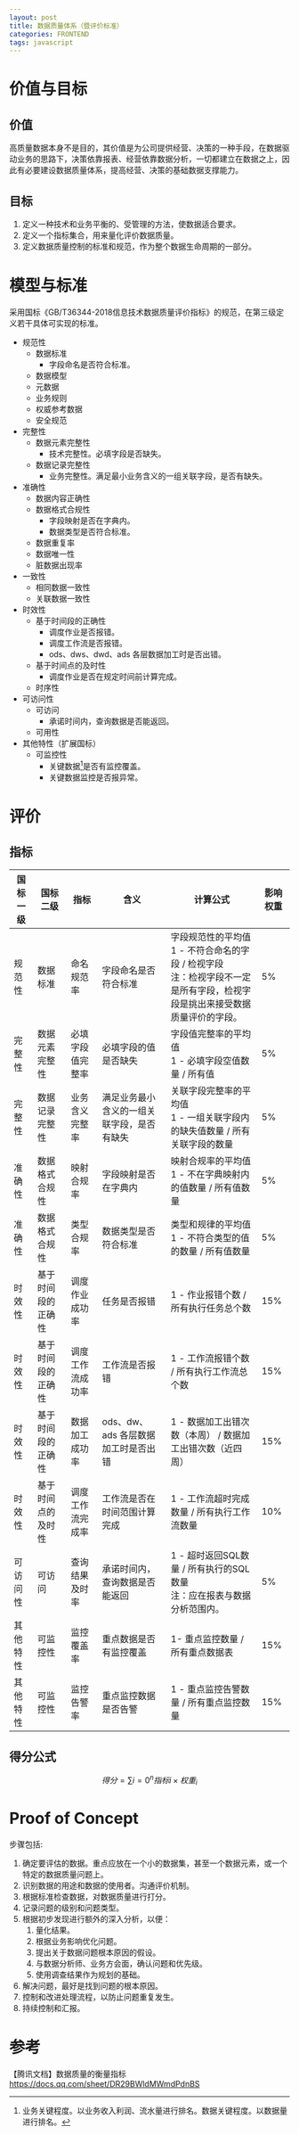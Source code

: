 ```yaml
---
layout: post
title: 数据质量体系（暨评价标准）
categories: FRONTEND
tags: javascript
---
```


# 价值与目标

## 价值

高质量数据本身不是目的，其价值是为公司提供经营、决策的一种手段，在数据驱动业务的思路下，决策依靠报表、经营依靠数据分析，一切都建立在数据之上，因此有必要建设数据质量体系，提高经营、决策的基础数据支撑能力。

## 目标

1. 定义一种技术和业务平衡的、受管理的方法，使数据适合要求。
2. 定义一个指标集合，用来量化评价数据质量。
3. 定义数据质量控制的标准和规范，作为整个数据生命周期的一部分。

# 模型与标准

采用国标《GB/T36344-2018信息技术数据质量评价指标》的规范，在第三级定义若干具体可实现的标准。

- 规范性
  - 数据标准
    - 字段命名是否符合标准。
  - 数据模型
  - 元数据
  - 业务规则
  - 权威参考数据
  - 安全规范
- 完整性
  - 数据元素完整性
    - 技术完整性。必填字段是否缺失。
  - 数据记录完整性
    - 业务完整性。满足最小业务含义的一组关联字段，是否有缺失。
- 准确性
  - 数据内容正确性
  - 数据格式合规性
    - 字段映射是否在字典内。
    - 数据类型是否符合标准。
  - 数据重复率
  - 数据唯一性
  - 脏数据出现率
- 一致性
  - 相同数据一致性
  - 关联数据一致性
- 时效性
  - 基于时间段的正确性
    - 调度作业是否报错。
    - 调度工作流是否报错。
    - ods、dws、dwd、ads 各层数据加工时是否出错。
  - 基于时间点的及时性
    - 调度作业是否在规定时间前计算完成。
  - 时序性
- 可访问性
  - 可访问
    - 承诺时间内，查询数据是否能返回。
  - 可用性
- 其他特性（扩展国标）
  - 可监控性
    - 关键数据[^1]是否有监控覆盖。
    - 关键数据监控是否报异常。

[^1]: 业务关键程度。以业务收入利润、流水量进行排名。数据关键程度。以数据量进行排名。



# 评价

## 指标

| **国标一级** | 国标二级           | **指标**         | **含义**                                   | **计算公式**                                                 | **影响权重** |
| ------------ | ------------------ | ---------------- | ------------------------------------------ | ------------------------------------------------------------ | ------------ |
| 规范性       | 数据标准           | 命名规范率       | 字段命名是否符合标准                       | 字段规范性的平均值<br />1 - 不符合命名的字段 / 检视字段<br />注：检视字段不一定是所有字段，检视字段是挑出来接受数据质量评价的字段。 | 5%           |
| 完整性       | 数据元素完整性     | 必填字段值完整率 | 必填字段的值是否缺失                       | 字段值完整率的平均值<br />1 - 必填字段空值数量 / 所有值      | 5%           |
| 完整性       | 数据记录完整性     | 业务含义完整率   | 满足业务最小含义的一组关联字段，是否有缺失 | 关联字段完整率的平均值<br />1 - 一组关联字段内的缺失值数量 / 所有关联字段的数量 | 5%           |
| 准确性       | 数据格式合规性     | 映射合规率       | 字段映射是否在字典内                       | 映射合规率的平均值<br />1 - 不在字典映射内的值数量 / 所有值数量 | 5%           |
| 准确性       | 数据格式合规性     | 类型合规率       | 数据类型是否符合标准                       | 类型和规律的平均值<br />1 - 不符合类型的值的数量 / 所有值数量 | 5%           |
| 时效性       | 基于时间段的正确性 | 调度作业成功率   | 任务是否报错                               | 1 - 作业报错个数 / 所有执行任务总个数                        | 15%          |
| 时效性       | 基于时间段的正确性 | 调度工作流成功率 | 工作流是否报错                             | 1 - 工作流报错个数 / 所有执行工作流总个数                    | 15%          |
| 时效性       | 基于时间段的正确性 | 数据加工成功率   | ods、dw、ads 各层数据加工时是否出错        | 1 - 数据加工出错次数（本周） / 数据加工出错次数（近四周）    | 15%          |
| 时效性       | 基于时间点的及时性 | 调度工作流完成率 | 工作流是否在时间范围计算完成               | 1 - 工作流超时完成数量 / 所有执行工作流数量                  | 10%          |
| 可访问性     | 可访问             | 查询结果及时率   | 承诺时间内，查询数据是否能返回             | 1 - 超时返回SQL数量 / 所有执行的SQL数量<br />注：应在报表与数据分析范围内。 | 5%           |
| 其他特性     | 可监控性           | 监控覆盖率       | 重点数据是否有监控覆盖                     | 1- 重点监控数量 / 所有重点数据表                             | 15%          |
| 其他特性     | 可监控性           | 监控告警率       | 重点监控数据是否告警                       | 1 - 重点监控告警数量 / 所有重点监控数量                      | 15%          |

## 得分公式

$$
得分 = \sum{i=0}^{n} 指标i \times 权重_i
$$

# Proof of Concept

步骤包括:

1. 确定要评估的数据。重点应放在一个小的数据集，甚至一个数据元素，或一个特定的数据质量问题上。
2. 识别数据的用途和数据的使用者。沟通评价机制。
3. 根据标准检查数据，对数据质量进行打分。
4. 记录问题的级别和问题类型。
5. 根据初步发现进行额外的深入分析，以便：
   1. 量化结果。
   2. 根据业务影响优化问题。
   3. 提出关于数据问题根本原因的假设。
   4. 与数据分析师、业务方会面，确认问题和优先级。
   5. 使用调查结果作为规划的基础。
6. 解决问题，最好是找到问题的根本原因。
7. 控制和改进处理流程，以防止问题重复发生。
8. 持续控制和汇报。

# 参考

【腾讯文档】数据质量的衡量指标
https://docs.qq.com/sheet/DR29BWldMWmdPdnBS
